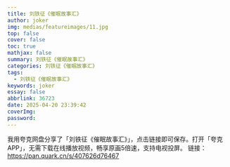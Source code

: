 ```yaml
---
title: 刘铁征《催眠故事汇》
author: joker
img: medias/featureimages/11.jpg
top: false
cover: false
toc: true
mathjax: false
summary: 刘铁征《催眠故事汇》
categories: 刘铁征《催眠故事汇》
tags:
  - 刘铁征《催眠故事汇》
keywords: joker
essay: false
abbrlink: 36723
date: 2025-04-20 23:39:42
coverImg:
password:
---
```


我用夸克网盘分享了「刘铁征《催眠故事汇》」，点击链接即可保存。打开「夸克APP」，无需下载在线播放视频，畅享原画5倍速，支持电视投屏。
链接：https://pan.quark.cn/s/407626d76467
